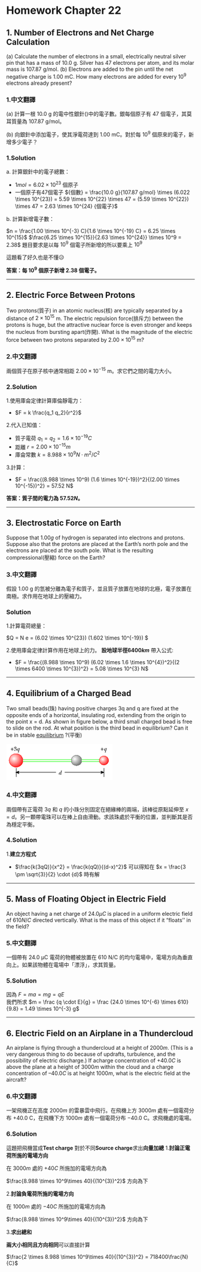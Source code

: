 # Homework Chapter 22

## 1. Number of Electrons and Net Charge Calculation

(a) Calculate the number of electrons in a small, electrically neutral silver pin that has a mass of 10.0 g. Silver has 47 electrons per atom, and its molar mass is 107.87 g/mol. (b) Electrons are added to the pin until the net negative charge is 1.00 mC. How many electrons are added for every $10^9$ electrons already present?

### 1.中文翻譯

(a) 計算一根 10.0 g 的電中性銀針()中的電子數。銀每個原子有 47 個電子，其莫耳質量為 107.87 g/mol。

(b) 向銀針中添加電子，使其淨電荷達到 1.00 mC。對於每 $10^9$ 個原來的電子，新增多少電子？

### 1.Solution

a. 計算銀針中的電子總數：

-  $1 mol = 6.02 \times 10^{23}$  個原子
- 一個原子有47個電子
   ${個數} = \frac{10.0 g}{107.87 g/mol} \times (6.022 \times 10^{23}) = 5.59 \times 10^{22} \times 47 = (5.59 \times 10^{22}) \times 47 = 2.63 \times 10^{24} {個電子}$

b. 計算新增電子數：

   $n = \frac{1.00 \times 10^{-3} C}{1.6 \times 10^{-19} C} = 6.25 \times 10^{15}$
   $\frac{6.25 \times 10^{15}}{2.63 \times 10^{24}} \times 10^9 = 2.38$
題目要求是以每 $10^9$ 個電子所新增的所以要乘上 $10^9$

這題看了好久也是不懂😥

**答案：每 $10^9$ 個原子新增 2.38 個電子。**

---

## 2. Electric Force Between Protons

Two protons(質子) in an atomic nucleus(核) are typically separated by a distance of $2 × 10^{15}$ m. The electric repulsion force(排斥力) between the protons is huge, but the attractive nuclear force is even stronger and keeps the nucleus from bursting apart(炸開). What is the magnitude of the electric force between two protons separated by $2.00 × 10^{15}$ m?

### 2.中文翻譯

兩個質子在原子核中通常相距 $2.00 \times 10^{-15}$ m。求它們之間的電力大小。

### 2.Solution

1.使用庫侖定律計算庫倫靜電力：

- $F = k \frac{q_1 q_2}{r^2}$

2.代入已知值：

- 質子電荷 $q_1 = q_2 = 1.6 \times 10^{-19} C$
- 距離 $r = 2.00 \times 10^{-15} m$
- 庫侖常數 $k = 8.988 \times 10^9 N\cdot m^2/C^2$

3.計算：

- $F = \frac{(8.988 \times 10^9) (1.6 \times 10^{-19})^2}{(2.00 \times 10^{-15})^2} = 57.52 N$

**答案：質子間的電力為 $57.52 N$。**

---

## 3. Electrostatic Force on Earth

 Suppose that $1.00 g$ of hydrogen is separated into electrons and protons. Suppose also that the protons are placed at the Earth’s north pole and the electrons are placed at the south pole. What is the resulting compressional(壓縮) force on the Earth?

### 3.中文翻譯

假設 1.00 g 的氫被分離為電子和質子，並且質子放置在地球的北極，電子放置在南極。求作用在地球上的壓縮力。

### Solution

1.計算電荷總量：

   $Q = N e = (6.02 \times 10^{23}) (1.602 \times 10^{-19}) $

2.使用庫侖定律計算作用在地球上的力。
   **設地球半徑$6400km$**
   帶入公式:

- $F = \frac{(8.988 \times 10^9) (6.02 \times 1.6 \times 10^{4})^2}{(2 \times 6400 \times 10^{3})^2} = 5.08 \times 10^{3} N$

---

## 4. Equilibrium of a Charged Bead

Two small beads(珠) having positive charges 3q and q are fixed at the opposite ends of a horizontal, insulating rod, extending from the origin to the point x = d. As shown in figure below, a third small charged bead is free to slide on the rod. At what position is the third bead in equilibrium? Can it be in stable [equilibrium](https://dictionary.cambridge.org/zht/%E8%A9%9E%E5%85%B8/%E8%8B%B1%E8%AA%9E-%E6%BC%A2%E8%AA%9E-%E7%B9%81%E9%AB%94/equilibrium) ?(平衡)

![圖片](/resource/ch22hw_p1.png)

### 4.中文翻譯

兩個帶有正電荷 $3q$ 和 $q$ 的小珠分別固定在絕緣棒的兩端，該棒從原點延伸至 $x = d$。另一顆帶電珠可以在棒上自由滑動。求該珠處於平衡的位置，並判斷其是否為穩定平衡。

### 4.Solution

1.**建立方程式**

- $\frac{k(3qQ)}{x^2} = \frac{k(qQ)}{(d-x)^2}$
可以得知在 $x = \frac{3 \pm \sqrt{3}}{2} \cdot {d}$ 時有解

---

## 5. Mass of Floating Object in Electric Field

An object having a net charge of $24.0 μC$ is placed in a uniform electric field of $610 N/C$ directed vertically. What is the mass of this object if it “floats’’ in the field?

### 5.中文翻譯

一個帶有 24.0 μC 電荷的物體被放置在 610 N/C 的均勻電場中，電場方向為垂直向上。如果該物體在電場中「漂浮」，求其質量。

### 5.Solution

因為 $F = ma = mg = qE$  
我們所求 $m = \frac {q \cdot E}{g} = \frac {24.0 \times 10^{-6} \times 610}{9.8} = 1.49 \times 10^{-3} g$

---

## 6. Electric Field on an Airplane in a Thundercloud

An airplane is flying through a thundercloud at a height of $2000 m$. (This is a very dangerous thing to do because of updrafts, turbulence, and the possibility of electric discharge.) If acharge concentration of $+40.0 C$ is above the plane at a height of $3000 m$ within the cloud and a charge concentration of $–40.0 C$ is at height $1000 m$, what is the electric field at the aircraft?

### 6.中文翻譯

一架飛機正在高度 $2000 m$ 的雷暴雲中飛行。在飛機上方 $3000 m$ 處有一個電荷分布 $+40.0$ C，在飛機下方 $1000 m$ 處有一個電荷分布 $-40.0$ C。求飛機處的電場。

### 6.Solution

這題把飛機當成**Test charge** 對於不同**Source charge**求出**向量加總**
1.**討論正電荷所施的電場方向**

   在 $3000m$ 處的 $+40C$ 所施加的電場方向為
   
   $\frac{8.988 \times 10^9\times 40}{(10^{3})^2}$ 方向為下
   
2.**討論負電荷所施的電場方向**

   在 $1000m$ 處的 $-40C$ 所施加的電場方向為
   
   $\frac{8.988 \times 10^9\times 40}{(10^{3})^2}$ 方向為下

3.**求出總和**

   **兩大小相同且方向相同**可以直接計算
   
   $\frac{2 \times 8.988 \times 10^9\times 40}{(10^{3})^2}  = 718400\frac{N}{C}$
